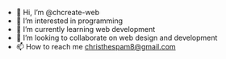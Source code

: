 - 👋 Hi, I’m @chcreate-web
- 👀 I’m interested in programming
- 🌱 I’m currently learning web development
- 💞️ I’m looking to collaborate on web design and development
- 📫 How to reach me christhespam8@gmail.com


<!---
chcreate-web/chcreate-web is a ✨ special ✨ repository because its `README.md` (this file) appears on your GitHub profile.
You can click the Preview link to take a look at your changes.
--->

